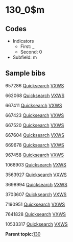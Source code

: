 # 130\_0$m

## Codes

-   Indicators
    -   First: \_
    -   Second: 0
-   Subfield: m

## Sample bibs

657286 [Quicksearch](https://search.library.yale.edu/catalog/657286) [VXWS](http://prodorbis.library.yale.edu:7014/vxws/GetHoldingsService?bibId=657286)

662068 [Quicksearch](https://search.library.yale.edu/catalog/662068) [VXWS](http://prodorbis.library.yale.edu:7014/vxws/GetHoldingsService?bibId=662068)

667411 [Quicksearch](https://search.library.yale.edu/catalog/667411) [VXWS](http://prodorbis.library.yale.edu:7014/vxws/GetHoldingsService?bibId=667411)

667423 [Quicksearch](https://search.library.yale.edu/catalog/667423) [VXWS](http://prodorbis.library.yale.edu:7014/vxws/GetHoldingsService?bibId=667423)

667520 [Quicksearch](https://search.library.yale.edu/catalog/667520) [VXWS](http://prodorbis.library.yale.edu:7014/vxws/GetHoldingsService?bibId=667520)

667604 [Quicksearch](https://search.library.yale.edu/catalog/667604) [VXWS](http://prodorbis.library.yale.edu:7014/vxws/GetHoldingsService?bibId=667604)

669678 [Quicksearch](https://search.library.yale.edu/catalog/669678) [VXWS](http://prodorbis.library.yale.edu:7014/vxws/GetHoldingsService?bibId=669678)

967458 [Quicksearch](https://search.library.yale.edu/catalog/967458) [VXWS](http://prodorbis.library.yale.edu:7014/vxws/GetHoldingsService?bibId=967458)

1068903 [Quicksearch](https://search.library.yale.edu/catalog/1068903) [VXWS](http://prodorbis.library.yale.edu:7014/vxws/GetHoldingsService?bibId=1068903)

3563927 [Quicksearch](https://search.library.yale.edu/catalog/3563927) [VXWS](http://prodorbis.library.yale.edu:7014/vxws/GetHoldingsService?bibId=3563927)

3698994 [Quicksearch](https://search.library.yale.edu/catalog/3698994) [VXWS](http://prodorbis.library.yale.edu:7014/vxws/GetHoldingsService?bibId=3698994)

3703607 [Quicksearch](https://search.library.yale.edu/catalog/3703607) [VXWS](http://prodorbis.library.yale.edu:7014/vxws/GetHoldingsService?bibId=3703607)

7190951 [Quicksearch](https://search.library.yale.edu/catalog/7190951) [VXWS](http://prodorbis.library.yale.edu:7014/vxws/GetHoldingsService?bibId=7190951)

7641828 [Quicksearch](https://search.library.yale.edu/catalog/7641828) [VXWS](http://prodorbis.library.yale.edu:7014/vxws/GetHoldingsService?bibId=7641828)

10533317 [Quicksearch](https://search.library.yale.edu/catalog/10533317) [VXWS](http://prodorbis.library.yale.edu:7014/vxws/GetHoldingsService?bibId=10533317)

**Parent topic:**[130](../../tags/130/130.md)


